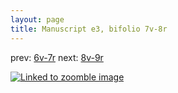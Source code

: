 ```yaml
---
layout: page
title: Manuscript e3, bifolio 7v-8r
---
```


prev: [6v-7r](../6v-7r/) next: [8v-9r](../8v-9r/)



[![Linked to zoomble image](http://www.homermultitext.org/iipsrv?IIIF=/project/homer/pyramidal/deepzoom/hmt/e3bifolio/v1/E3_7v_8r.tif/full/2000,/0/default.jpg)](http://www.homermultitext.org/ict2/?urn=urn:cite2:hmt:e3bifolio.v1:E3_7v_8r)

